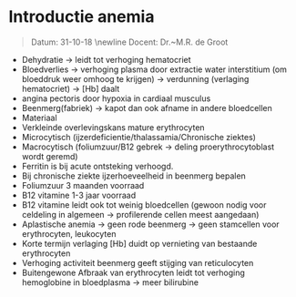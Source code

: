 # Introductie anemia
 > Datum: 31-10-18 \newline
 > Docent: Dr.~M.R. de Groot

- Dehydratie → leidt tot verhoging hematocriet 
- Bloedverlies → verhoging plasma door extractie water interstitium (om bloeddruk weer omhoog te krijgen) → verdunning (verlaging hematocriet) → [Hb] daalt
- angina pectoris door hypoxia in cardiaal musculus
- Beenmerg(fabriek) → kapot dan ook afname in andere bloedcellen
- Materiaal
- Verkleinde overlevingskans mature erythrocyten
- Microcytisch (ijzerdeficientie/thalassamia/Chronische ziektes)
- Macrocytisch (foliumzuur/B12 gebrek → deling proerythrocytoblast wordt geremd)
- Ferritin is bij acute ontsteking verhoogd.
- Bij chronische ziekte ijzerhoeveelheid in beenmerg bepalen 
- Foliumzuur 3 maanden voorraad
- B12 vitamine 1-3 jaar voorraad
- B12 vitamine leidt ook tot weinig bloedcellen (gewoon nodig voor celdeling in algemeen → profilerende cellen meest aangedaan)
- Aplastische anemia → geen rode beenmerg → geen stamcellen voor erythrocyten, leukocyten
- Korte termijn verlaging [Hb] duidt op vernieting van bestaande erythrocyten
- Verhoging activiteit beenmerg geeft stijging van reticulocyten
- Buitengewone Afbraak van erythrocyten leidt tot verhoging hemoglobine in bloedplasma → meer bilirubine
